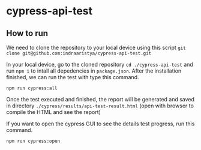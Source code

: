 # cypress-api-test

## How to run
We need to clone the repository to your local device using this script `git clone git@github.com:indraaristya/cypress-api-test.git`

In your local device, go to the cloned repository `cd ./cypress-api-test` and run `npm i` to intall all depedencies in `package.json`.
After the installation finished, we can run the test with type this command.
```
npm run cypress:all
```
Once the test executed and finished, the report will be generated and saved in directory `./cypress/results/api-test-result.html` (open with browser to compile the HTML and see the report)


If you want to open the cypress GUI to see the details test progress, run this command.
```
npm run cypress:open
```
